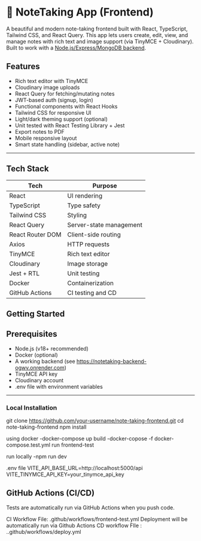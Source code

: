 # 📝 NoteTaking App (Frontend)

A beautiful and modern note-taking frontend built with React, TypeScript, Tailwind CSS, and React Query. 
This app lets users create, edit, view, and manage notes with rich text and image support (via TinyMCE + Cloudinary). 
Built to work with a [Node.js/Express/MongoDB backend](#https://notetaking-backend-ogwv.onrender.com).


## Features

-  Rich text editor with TinyMCE
-  Cloudinary image uploads
- React Query for fetching/mutating notes
- JWT-based auth (signup, login)
-  Functional components with React Hooks
- Tailwind CSS for responsive UI
-  Light/dark theming support (optional)
-  Unit tested with React Testing Library + Jest
- Export notes to PDF
- Mobile responsive layout
-  Smart state handling (sidebar, active note)

---

## Tech Stack

| Tech              | Purpose                          |
|------------------|----------------------------------|
| React            | UI rendering                     |
| TypeScript       | Type safety                      |
| Tailwind CSS     | Styling                          |
| React Query      | Server-state management          |
| React Router DOM | Client-side routing              |
| Axios            | HTTP requests                    |
| TinyMCE          | Rich text editor                 |
| Cloudinary       | Image storage                    |
| Jest + RTL       | Unit testing                     |
| Docker           | Containerization                 |
| GitHub Actions   | CI testing  and CD               |


##  Getting Started

##  Prerequisites

- Node.js (v18+ recommended)
- Docker (optional)
- A working backend (see https://notetaking-backend-ogwv.onrender.com)
- TinyMCE API key
- Cloudinary account
- .env file with environment variables

---

### Local Installation
git clone https://github.com/your-username/note-taking-frontend.git
cd note-taking-frontend
npm install 

using docker
-docker-compose up build
-docker-copose -f docker-compose.test.yml run frontend-test

run locally
-npm run dev

.env file 
VITE_API_BASE_URL=http://localhost:5000/api
VITE_TINYMCE_API_KEY=your_tinymce_api_key

## GitHub Actions (CI/CD)
Tests are automatically run via GitHub Actions when you push code.

CI Workflow File: .github/workflows/frontend-test.yml
Deployment will be automatically run via Github Actions 
CD workflow FIle : ..github/workflows/deploy.yml
